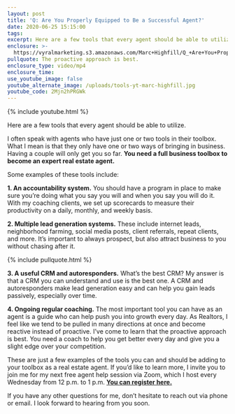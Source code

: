 ```yaml
---
layout: post
title: 'Q: Are You Properly Equipped to Be a Successful Agent?'
date: 2020-06-25 15:15:00
tags:
excerpt: Here are a few tools that every agent should be able to utilize.
enclosure: >-
  https://vyralmarketing.s3.amazonaws.com/Marc+Highfill/Q_+Are+You+Properly+Equipped+to+Be+a+Successful+Agent_.mp4
pullquote: The proactive approach is best.
enclosure_type: video/mp4
enclosure_time:
use_youtube_image: false
youtube_alternate_image: /uploads/tools-yt-marc-highfill.jpg
youtube_code: 2Mjn2hPRGWk
---
```


{% include youtube.html %}

Here are a few tools that every agent should be able to utilize.

I often speak with agents who have just one or two tools in their toolbox. What I mean is that they only have one or two ways of bringing in business. Having a couple will only get you so far. **You need a full business toolbox to become an expert real estate agent.**

Some examples of these tools include:

**1\. An accountability system.** You should have a program in place to make sure you’re doing what you say you will and when you say you will do it. With my coaching clients, we set up scorecards to measure their productivity on a daily, monthly, and weekly basis.

**2\. Multiple lead generation systems.** These include internet leads, neighborhood farming, social media posts, client referrals, repeat clients, and more. It’s important to always prospect, but also attract business to you without chasing after it.

{% include pullquote.html %}

**3\. A useful CRM and autoresponders.** What’s the best CRM? My answer is that a CRM you can understand and use is the best one. A CRM and autoresponders make lead generation easy and can help you gain leads passively, especially over time.&nbsp;

**4\. Ongoing regular coaching.** The most important tool you can have as an agent is a guide who can help push you into growth every day. As Realtors, I feel like we tend to be pulled in many directions at once and become reactive instead of proactive. I’ve come to learn that the proactive approach is best. You need a coach to help you get better every day and give you a slight edge over your competition.

These are just a few examples of the tools you can and should be adding to your toolbox as a real estate agent. If you’d like to learn more, I invite you to join me for my next free agent help session via Zoom, which I host every Wednesday from 12 p.m. to 1 p.m. [**You can register here.**](https://richmondrealestatejobs.com/)

If you have any other questions for me, don’t hesitate to reach out via phone or email. I look forward to hearing from you soon.
